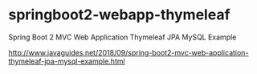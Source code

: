 # springboot2-webapp-thymeleaf
Spring Boot 2 MVC Web Application Thymeleaf JPA MySQL Example

http://www.javaguides.net/2018/09/spring-boot2-mvc-web-application-thymeleaf-jpa-mysql-example.html
